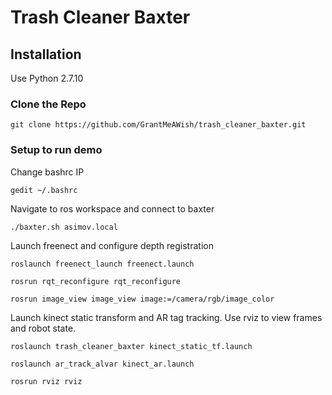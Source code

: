 # Trash Cleaner Baxter

## Installation
Use Python 2.7.10

### Clone the Repo
```
git clone https://github.com/GrantMeAWish/trash_cleaner_baxter.git
```

### Setup to run demo
Change bashrc IP
```
gedit ~/.bashrc
```

Navigate to ros workspace and connect to baxter
```
./baxter.sh asimov.local
```

Launch freenect and configure depth registration
```
roslaunch freenect_launch freenect.launch

rosrun rqt_reconfigure rqt_reconfigure

rosrun image_view image_view image:=/camera/rgb/image_color
```

Launch kinect static transform and AR tag tracking. Use rviz to view frames and robot state.
```
roslaunch trash_cleaner_baxter kinect_static_tf.launch

roslaunch ar_track_alvar kinect_ar.launch

rosrun rviz rviz
```
